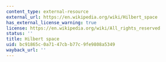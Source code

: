 ```yaml
---
content_type: external-resource
external_url: https://en.wikipedia.org/wiki/Hilbert_space
has_external_license_warning: true
license: https://en.wikipedia.org/wiki/All_rights_reserved
status: ''
title: Hilbert space
uid: bc91865c-0a71-47cb-b77c-9fe9808a5349
wayback_url: ''
---
```

